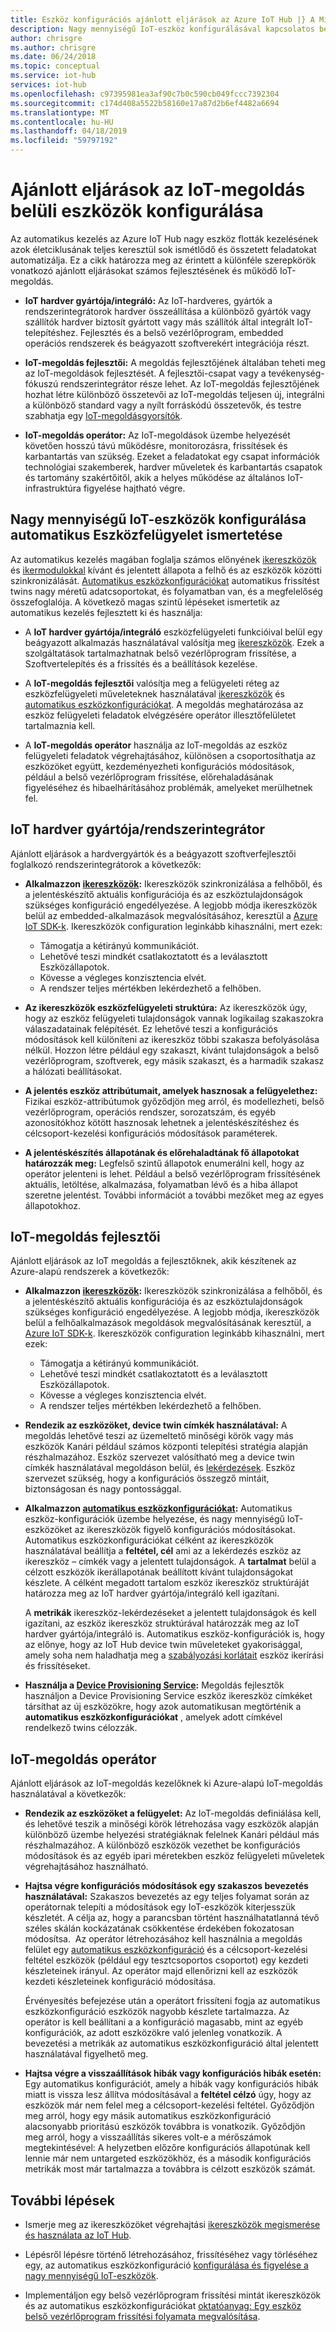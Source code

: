 ```yaml
---
title: Eszköz konfigurációs ajánlott eljárások az Azure IoT Hub |} A Microsoft Docs
description: Nagy mennyiségű IoT-eszköz konfigurálásával kapcsolatos bevált gyakorlatok megismeréséhez
author: chrisgre
ms.author: chrisgre
ms.date: 06/24/2018
ms.topic: conceptual
ms.service: iot-hub
services: iot-hub
ms.openlocfilehash: c97395981ea3af90c7b0c590cb049fccc7392304
ms.sourcegitcommit: c174d408a5522b58160e17a87d2b6ef4482a6694
ms.translationtype: MT
ms.contentlocale: hu-HU
ms.lasthandoff: 04/18/2019
ms.locfileid: "59797192"
---
```

# <a name="best-practices-for-device-configuration-within-an-iot-solution"></a>Ajánlott eljárások az IoT-megoldás belüli eszközök konfigurálása

Az automatikus kezelés az Azure IoT Hub nagy eszköz flották kezelésének azok életciklusának teljes keresztül sok ismétlődő és összetett feladatokat automatizálja. Ez a cikk határozza meg az érintett a különféle szerepkörök vonatkozó ajánlott eljárásokat számos fejlesztésének és működő IoT-megoldás.

* **IoT hardver gyártója/integráló:** Az IoT-hardveres, gyártók a rendszerintegrátorok hardver összeállítása a különböző gyártók vagy szállítók hardver biztosít gyártott vagy más szállítók által integrált IoT-telepítéshez. Fejlesztés és a belső vezérlőprogram, embedded operációs rendszerek és beágyazott szoftverekért integrációja részt.

* **IoT-megoldás fejlesztői:** A megoldás fejlesztőjének általában teheti meg az IoT-megoldások fejlesztését. A fejlesztői-csapat vagy a tevékenység-fókuszú rendszerintegrátor része lehet. Az IoT-megoldás fejlesztőjének hozhat létre különböző összetevői az IoT-megoldás teljesen új, integrálni a különböző standard vagy a nyílt forráskódú összetevők, és testre szabhatja egy [IoT-megoldásgyorsítók](/azure/iot-accelerators/).

* **IoT-megoldás operátor:** Az IoT-megoldások üzembe helyezését követően hosszú távú működésre, monitorozásra, frissítések és karbantartás van szükség. Ezeket a feladatokat egy csapat információk technológiai szakemberek, hardver műveletek és karbantartás csapatok és tartomány szakértőitől, akik a helyes működése az általános IoT-infrastruktúra figyelése hajtható végre.

## <a name="understand-automatic-device-management-for-configuring-iot-devices-at-scale"></a>Nagy mennyiségű IoT-eszközök konfigurálása automatikus Eszközfelügyelet ismertetése

Az automatikus kezelés magában foglalja számos előnyének [ikereszközök](iot-hub-devguide-device-twins.md) és [ikermodulokkal](iot-hub-devguide-module-twins.md) kívánt és jelentett állapota a felhő és az eszközök közötti szinkronizálását. [Automatikus eszközkonfigurációkat](iot-hub-auto-device-config.md) automatikus frissítést twins nagy méretű adatcsoportokat, és folyamatban van, és a megfelelőség összefoglalója. A következő magas szintű lépéseket ismertetik az automatikus kezelés fejlesztett ki és használja:

* A **IoT hardver gyártója/integráló** eszközfelügyeleti funkcióival belül egy beágyazott alkalmazás használatával valósítja meg [ikereszközök](iot-hub-devguide-device-twins.md). Ezek a szolgáltatások tartalmazhatnak belső vezérlőprogram frissítése, a Szoftvertelepítés és a frissítés és a beállítások kezelése.

* A **IoT-megoldás fejlesztői** valósítja meg a felügyeleti réteg az eszközfelügyeleti műveleteknek használatával [ikereszközök](iot-hub-devguide-device-twins.md) és [automatikus eszközkonfigurációkat](iot-hub-auto-device-config.md). A megoldás meghatározása az eszköz felügyeleti feladatok elvégzésére operátor illesztőfelületet tartalmaznia kell.

* A **IoT-megoldás operátor** használja az IoT-megoldás az eszköz felügyeleti feladatok végrehajtásához, különösen a csoportosíthatja az eszközöket együtt, kezdeményezheti konfigurációs módosítások, például a belső vezérlőprogram frissítése, előrehaladásának figyeléséhez és hibaelhárításához problémák, amelyeket merülhetnek fel.

## <a name="iot-hardware-manufacturerintegrator"></a>IoT hardver gyártója/rendszerintegrátor

Ajánlott eljárások a hardvergyártók és a beágyazott szoftverfejlesztői foglalkozó rendszerintegrátorok a következők:

* **Alkalmazzon [ikereszközök](iot-hub-devguide-device-twins.md):** Ikereszközök szinkronizálása a felhőből, és a jelentéskészítő aktuális konfigurációja és az eszköztulajdonságok szükséges konfiguráció engedélyezése. A legjobb módja ikereszközök belül az embedded-alkalmazások megvalósításához, keresztül a [Azure IoT SDK-k](https://github.com/Azure/azure-iot-sdks). Ikereszközök configuration leginkább kihasználni, mert ezek:

    * Támogatja a kétirányú kommunikációt.
    * Lehetővé teszi mindkét csatlakoztatott és a leválasztott Eszközállapotok.
    * Kövesse a végleges konzisztencia elvét.
    * A rendszer teljes mértékben lekérdezhető a felhőben.

* **Az ikereszközök eszközfelügyeleti struktúra:** Az ikereszközök úgy, hogy az eszköz felügyeleti tulajdonságok vannak logikailag szakaszokra válaszadatainak felépítését. Ez lehetővé teszi a konfigurációs módosítások kell különíteni az ikereszköz többi szakasza befolyásolása nélkül. Hozzon létre például egy szakaszt, kívánt tulajdonságok a belső vezérlőprogram, szoftverek, egy másik szakaszt, és a harmadik szakasz a hálózati beállításokat. 

* **A jelentés eszköz attribútumait, amelyek hasznosak a felügyelethez:** Fizikai eszköz-attribútumok győződjön meg arról, és modellezheti, belső vezérlőprogram, operációs rendszer, sorozatszám, és egyéb azonosítókhoz kötött hasznosak lehetnek a jelentéskészítéshez és célcsoport-kezelési konfigurációs módosítások paraméterek.

* **A jelentéskészítés állapotának és előrehaladtának fő állapotokat határozzák meg:** Legfelső szintű állapotok enumerálni kell, hogy az operátor jelenteni is lehet. Például a belső vezérlőprogram frissítésének aktuális, letöltése, alkalmazása, folyamatban lévő és a hiba állapot szeretne jelentést. További információt a további mezőket meg az egyes állapotokhoz.

## <a name="iot-solution-developer"></a>IoT-megoldás fejlesztői

Ajánlott eljárások az IoT megoldás a fejlesztőknek, akik készítenek az Azure-alapú rendszerek a következők:

* **Alkalmazzon [ikereszközök](iot-hub-devguide-device-twins.md):** Ikereszközök szinkronizálása a felhőből, és a jelentéskészítő aktuális konfigurációja és az eszköztulajdonságok szükséges konfiguráció engedélyezése. A legjobb módja, ikereszközök belül a felhőalkalmazások megoldások megvalósításának keresztül, a [Azure IoT SDK-k](https://github.com/Azure/azure-iot-sdks). Ikereszközök configuration leginkább kihasználni, mert ezek:

    * Támogatja a kétirányú kommunikációt.
    * Lehetővé teszi mindkét csatlakoztatott és a leválasztott Eszközállapotok.
    * Kövesse a végleges konzisztencia elvét.
    * A rendszer teljes mértékben lekérdezhető a felhőben.

* **Rendezik az eszközöket, device twin címkék használatával:** A megoldás lehetővé teszi az üzemeltető minőségi körök vagy más eszközök Kanári például számos központi telepítési stratégia alapján részhalmazához. Eszköz szervezet valósítható meg a device twin címkék használatával megoldáson belül, és [lekérdezések](iot-hub-devguide-query-language.md). Eszköz szervezet szükség, hogy a konfigurációs összegző mintáit, biztonságosan és nagy pontossággal.

* **Alkalmazzon [automatikus eszközkonfigurációkat](iot-hub-auto-device-config.md):** Automatikus eszköz-konfigurációk üzembe helyezése, és nagy mennyiségű IoT-eszközöket az ikereszközök figyelő konfigurációs módosításokat. Automatikus eszközkonfigurációkat célként az ikereszközök használatával beállítja a **feltétel, cél** ami az a lekérdezés eszköz az ikereszköz – címkék vagy a jelentett tulajdonságok. A **tartalmat** belül a célzott eszközök ikerállapotának beállított kívánt tulajdonságokat készlete. A célként megadott tartalom eszköz ikereszköz struktúráját határozza meg az IoT hardver gyártója/integráló kell igazítani.

   A **metrikák** ikereszköz-lekérdezéseket a jelentett tulajdonságok és kell igazítani, az eszköz ikereszköz struktúrával határozzák meg az IoT hardver gyártója/integráló is. Automatikus eszköz-konfigurációk is, hogy az előnye, hogy az IoT Hub device twin műveleteket gyakorisággal, amely soha nem haladhatja meg a [szabályozási korlátait](iot-hub-devguide-quotas-throttling.md) eszköz ikerírási és frissítéseket.

* **Használja a [Device Provisioning Service](../iot-dps/how-to-manage-enrollments.md):** Megoldás fejlesztők használjon a Device Provisioning Service eszköz ikereszköz címkéket társíthat az új eszközökre, hogy azok automatikusan megtörténik a **automatikus eszközkonfigurációkat** , amelyek adott címkével rendelkező twins célozzák. 

## <a name="iot-solution-operator"></a>IoT-megoldás operátor

Ajánlott eljárások az IoT-megoldás kezelőknek ki Azure-alapú IoT-megoldás használatával a következők:

* **Rendezik az eszközöket a felügyelet:** Az IoT-megoldás definiálása kell, és lehetővé teszik a minőségi körök létrehozása vagy eszközök alapján különböző üzembe helyezési stratégiáknak felelnek Kanári például más részhalmazához. A különböző eszközök vezethet be konfigurációs módosítások és az egyéb ipari méretekben eszköz felügyeleti műveletek végrehajtásához használható.

* **Hajtsa végre konfigurációs módosítások egy szakaszos bevezetés használatával:**  Szakaszos bevezetés az egy teljes folyamat során az operátornak telepíti a módosítások egy IoT-eszközök kiterjesszük készletét. A célja az, hogy a parancsban történt használhatatlanná tévő széles skálán kockázatának csökkentése érdekében fokozatosan módosítsa.  Az operátor létrehozásához kell használnia a megoldás felület egy [automatikus eszközkonfiguráció](iot-hub-auto-device-config.md) és a célcsoport-kezelési feltétel eszközök (például egy tesztcsoportos csoportot) egy kezdeti készleteinek irányul. Az operátor majd ellenőrizni kell az eszközök kezdeti készleteinek konfiguráció módosítása.

   Érvényesítés befejezése után a operátort frissíteni fogja az automatikus eszközkonfiguráció eszközök nagyobb készlete tartalmazza. Az operátor is kell beállítani a a konfiguráció magasabb, mint az egyéb konfigurációk, az adott eszközökre való jelenleg vonatkozik. A bevezetési a metrikák az automatikus eszközkonfiguráció által jelentett használatával figyelhető meg.

* **Hajtsa végre a visszaállítások hibák vagy konfigurációs hibák esetén:**  Egy automatikus konfigurációt, amely a hibák vagy konfigurációs hibák miatt is vissza lesz állítva módosításával a **feltétel célzó** úgy, hogy az eszközök már nem felel meg a célcsoport-kezelési feltétel. Győződjön meg arról, hogy egy másik automatikus eszközkonfiguráció alacsonyabb prioritású eszközök továbbra is vonatkozik. Győződjön meg arról, hogy a visszaállítás sikeres volt-e a mérőszámok megtekintésével: A helyzetben előzőre konfigurációs állapotúnak kell lennie már nem untargeted eszközökhöz, és a második konfigurációs metrikák most már tartalmazza a továbbra is célzott eszközök számát.

## <a name="next-steps"></a>További lépések

* Ismerje meg az ikereszközöket végrehajtási [ikereszközök megismerése és használata az IoT Hub](iot-hub-devguide-device-twins.md).

* Lépésről lépésre történő létrehozásához, frissítéséhez vagy törléséhez egy, az automatikus eszközkonfiguráció [konfigurálása és figyelése a nagy mennyiségű IoT-eszközök](iot-hub-auto-device-config.md).

* Implementáljon egy belső vezérlőprogram frissítési mintát ikereszközök és az automatikus eszközkonfigurációkat [oktatóanyag: Egy eszköz belső vezérlőprogram frissítési folyamata megvalósítása](tutorial-firmware-update.md).
